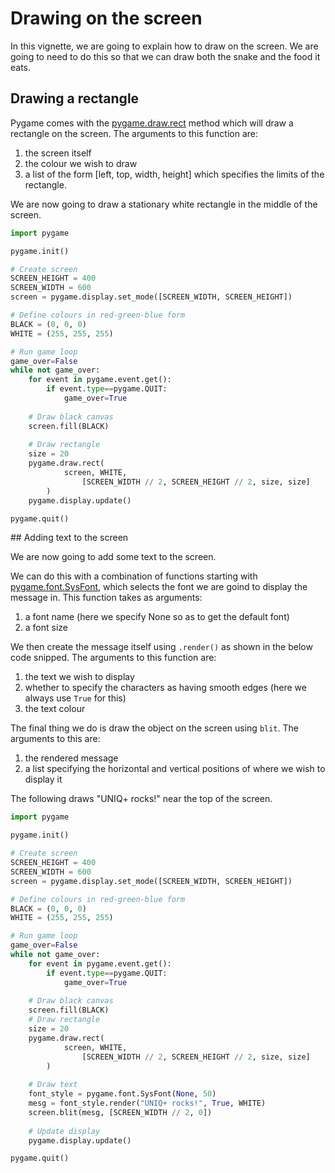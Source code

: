 # Drawing on the screen

In this vignette, we are going to explain how to draw on the screen. We are going to need to do this so that we can draw both the snake and the food it eats.

## Drawing a rectangle

Pygame comes with the [pygame.draw.rect](http://www.pygame.org/docs/ref/draw.html) method which will draw a rectangle on the screen. The arguments to this function are:

1. the screen itself
2. the colour we wish to draw
3. a list of the form [left, top, width, height] which specifies the limits of the rectangle.

We are now going to draw a stationary white rectangle in the middle of the screen.

```python
import pygame

pygame.init()

# Create screen
SCREEN_HEIGHT = 400
SCREEN_WIDTH = 600
screen = pygame.display.set_mode([SCREEN_WIDTH, SCREEN_HEIGHT])

# Define colours in red-green-blue form
BLACK = (0, 0, 0)
WHITE = (255, 255, 255)

# Run game loop
game_over=False
while not game_over:
    for event in pygame.event.get():
        if event.type==pygame.QUIT:
            game_over=True
    
    # Draw black canvas
    screen.fill(BLACK)
    
    # Draw rectangle
    size = 20
    pygame.draw.rect(
            screen, WHITE,
      			[SCREEN_WIDTH // 2, SCREEN_HEIGHT // 2, size, size]
        )
    pygame.display.update()

pygame.quit()
```

## Adding text to the screen

We are now going to add some text to the screen.

We can do this with a combination of functions starting with [pygame.font.SysFont](https://www.pygame.org/docs/ref/font.html), which selects the font we are goind to display the message in. This function takes as arguments:

1. a font name (here we specify None so as to get the default font)
2. a font size

We then create the message itself using `.render()` as shown in the below code snipped. The arguments to this function are:

1. the text we wish to display
2. whether to specify the characters as having smooth edges (here we always use `True` for this)
3. the text colour

The final thing we do is draw the object on the screen using `blit`. The arguments to this are:

1. the rendered message
2. a list specifying the horizontal and vertical positions of where we wish to display it

The following draws "UNIQ+ rocks!" near the top of the screen.

```python
import pygame

pygame.init()

# Create screen
SCREEN_HEIGHT = 400
SCREEN_WIDTH = 600
screen = pygame.display.set_mode([SCREEN_WIDTH, SCREEN_HEIGHT])

# Define colours in red-green-blue form
BLACK = (0, 0, 0)
WHITE = (255, 255, 255)

# Run game loop
game_over=False
while not game_over:
    for event in pygame.event.get():
        if event.type==pygame.QUIT:
            game_over=True
    
    # Draw black canvas
    screen.fill(BLACK)
    # Draw rectangle
    size = 20
    pygame.draw.rect(
            screen, WHITE,
      			[SCREEN_WIDTH // 2, SCREEN_HEIGHT // 2, size, size]
        )
    
    # Draw text
    font_style = pygame.font.SysFont(None, 50)
    mesg = font_style.render("UNIQ+ rocks!", True, WHITE)
    screen.blit(mesg, [SCREEN_WIDTH // 2, 0])
    
    # Update display
    pygame.display.update()

pygame.quit()
```

